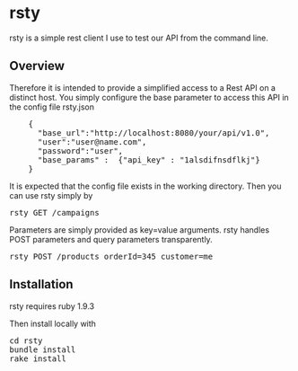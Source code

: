 # rsty

rsty is a simple rest client I use to test our API from the command line.

## Overview

Therefore it is intended to provide a simplified access to a Rest API on a
distinct host. You simply configure the base parameter to access this API
in the config file rsty.json

<pre>
	{
	  "base_url":"http://localhost:8080/your/api/v1.0",
	  "user":"user@name.com",
	  "password":"user",
	  "base_params" :  {"api_key" : "1alsdifnsdflkj"}
	}	
</pre>

It is expected that the config file exists in the working directory.
Then you can use rsty simply by

<pre>
rsty GET /campaigns	
</pre>

Parameters are simply provided as key=value arguments. rsty handles POST
parameters and query parameters transparently.

<pre>
rsty POST /products orderId=345 customer=me
</pre>

## Installation

rsty requires ruby 1.9.3

Then install locally with
<pre>
cd rsty
bundle install
rake install	
</pre>